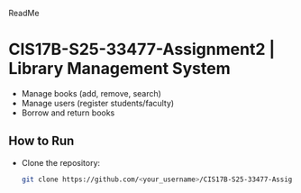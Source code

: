 ReadMe
# CIS17B-S25-33477-Assignment2 | Library Management System

- Manage books (add, remove, search)
- Manage users (register students/faculty)
- Borrow and return books

## How to Run
- Clone the repository:
  ```bash
  git clone https://github.com/<your_username>/CIS17B-S25-33477-Assignment2.git

